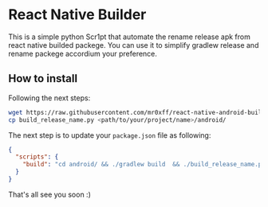 # React Native Builder
This is a simple python Scr1pt that automate the rename release apk from react native builded packege.
You can use it to simplify gradlew release and rename packege accordium your preference.

## How to install
Following the next steps:
```sh
wget https://raw.githubusercontent.com/mr0xff/react-native-android-build/refs/heads/main/build_release_name.py
cp build_release_name.py <path/to/your/project/name>/android/
```
The next step is to update your `package.json` file as following:
```json
{
  "scripts": {
    "build": "cd android/ && ./gradlew build  && ./build_release_name.py"
  }
}
```
That's all see you soon :)
